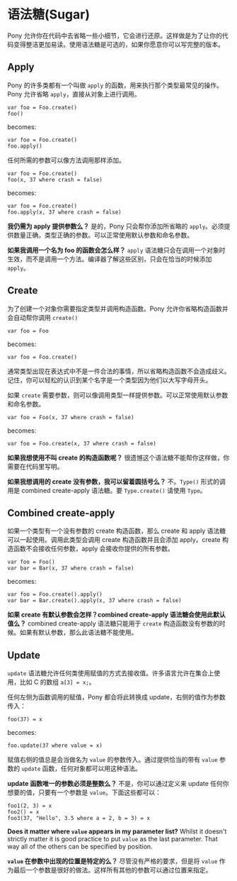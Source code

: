 # 语法糖(Sugar)

Pony 允许你在代码中去省略一些小细节，它会进行还原。这样做是为了让你的代码变得整洁更加易读。使用语法糖是可选的，如果你愿意你可以写完整的版本。

## Apply

Pony 的许多类都有一个叫做 `apply` 的函数，用来执行那个类型最常见的操作。Pony 允许省略 `apply`，直接从对象上进行调用。

```pony
var foo = Foo.create()
foo()
```

becomes:

```pony
var foo = Foo.create()
foo.apply()
```

任何所需的参数可以像方法调用那样添加。

```pony
var foo = Foo.create()
foo(x, 37 where crash = false)
```

becomes:

```pony
var foo = Foo.create()
foo.apply(x, 37 where crash = false)
```

__我仍需为 apply 提供参数么？__ 是的，Pony 只会帮你添加所省略的 `apply`。必须提供数量正确，类型正确的参数。可以正常使用默认参数和命名参数。

__如果我调用一个名为 foo 的函数会怎么样？__ `apply` 语法糖只会在调用一个对象时生效，而不是调用一个方法。编译器了解这些区别，只会在恰当的时候添加 `apply`。

## Create

为了创建一个对象你需要指定类型并调用构造函数。Pony 允许你省略构造函数并会自动帮你调用 `create()`

```pony
var foo = Foo
```

becomes:

```pony
var foo = Foo.create()
```

通常类型出现在表达式中不是一件合法的事情，所以省略构造函数不会造成歧义。记住，你可以轻松的认识到某个名字是一个类型因为他们以大写字母开头。

如果 `create` 需要参数，则可以像调用类型一样提供参数。可以正常使用默认参数和命名参数。

```pony
var foo = Foo(x, 37 where crash = false)
```

becomes:

```pony
var foo = Foo.create(x, 37 where crash = false)
```

__如果我想使用不叫 create 的构造函数呢？__ 很遗憾这个语法糖不能帮你这样做，你需要在代码里写明。

__如果我想调用的 create 没有参数，我可以留着圆括号么？__ 不。`Type()` 形式的调用是 combined create-apply 语法糖。要 `Type.create()` 请使用 `Type`。

## Combined create-apply

如果一个类型有一个没有参数的 create 构造函数，那么 create 和 apply 语法糖可以一起使用。调用此类型会调用 create 构造函数并且会添加 apply。create 构造函数不会接收任何参数，apply 会接收你提供的所有参数。

```pony
var foo = Foo()
var bar = Bar(x, 37 where crash = false)
```

becomes:

```pony
var foo = Foo.create().apply()
var bar = Bar.create().apply(x, 37 where crash = false)
```

__如果 create 有默认参数会怎样？combined create-apply 语法糖会使用此默认值么？__ combined create-apply 语法糖只能用于 `create` 构造函数没有参数的时候。如果有默认参数，那么此语法糖不能使用。

## Update

`update` 语法糖允许任何类使用赋值的方式去接收值。许多语言允许在集合上使用，比如 C 的数组 `a[3] = x;`。

任何左侧为函数调用的赋值，Pony 都会将此转换成 update，右侧的值作为参数传入：

```pony
foo(37) = x
```

becomes:

```pony
foo.update(37 where value = x)
```

赋值右侧的值总是会当做名为 `value` 的参数传入。通过提供恰当的带有 `value` 参数的 `update` 函数，任何对象都可以用这种语法。

__update 函数唯一的参数必须是整数么？__ 不是，你可以通过定义来 update 任何你想要的值，只要有一个参数是 `value`。下面这些都可以：

```pony
foo1(2, 3) = x
foo2() = x
foo3(37, "Hello", 3.5 where a = 2, b = 3) = x
```

__Does it matter where `value` appears in my parameter list?__ Whilst it doesn't strictly matter it is good practice to put `value` as the last parameter. That way all of the others can be specified by position.

__`value` 在参数中出现的位置是特定的么？__ 尽管没有严格的要求，但是将 `value` 作为最后一个参数是很好的做法。这样所有其他的参数可以通过位置来指定。
